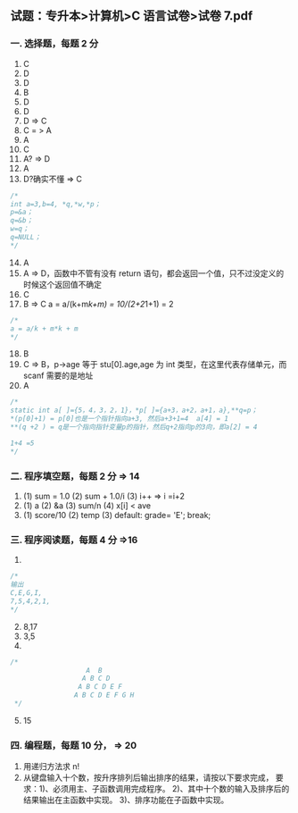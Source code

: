 ## 试题：专升本>计算机>C 语言试卷>试卷 7.pdf

### 一. 选择题，每题 2 分

1. C
2. D
3. D
4. B
5. D
6. D
7. D => C
8. C = > A
9. A
10. C
11. A? => D
12. A
13. D?确实不懂 => C

```c
/*
int a=3,b=4, *q,*w,*p；
p=&a；  
q=&b；  
w=q；  
q=NULL；
*/
```

14. A
15. A => D，函数中不管有没有 return 语句，都会返回一个值，只不过没定义的时候这个返回值不确定
16. C
17. B => C a = a/(k+m*k+m) = 10/(2+2*1+1) = 2

```c
/*
a = a/k + m*k + m
*/
```

18. B
19. C => B，p->age 等于 stu[0].age,age 为 int 类型，在这里代表存储单元，而 scanf 需要的是地址
20. A

```c
/*
static int a[ ]={5，4，3，2，1}，*p[ ]={a+3，a+2，a+1，a},**q=p；
*(p[0]+1) = p[0]也是一个指针指向a+3, 然后a+3+1=4  a[4] = 1
**(q +2 ) = q是一个指向指针变量p的指针，然后q+2指向p的3向，即a[2] = 4

1+4 =5
*/
```

### 二. 程序填空题，每题 2 分 => 14

1. (1) sum = 1.0 (2) sum + 1.0/i (3) i++ => i =i+2
2. (1) a (2) &a (3) sum/n (4) x[i] < ave
3. (1) score/10 (2) temp (3) default: grade= 'E'; break;

### 三. 程序阅读题，每题 4 分 =>16

1.

```C
/*
输出
C,E,G,I,
7,5,4,2,1,
*/
```

2. 8,17
3. 3,5
4.

```C
/*
                   A  B
                  A B C D
                 A B C D E F
                A B C D E F G H
 */
```

5. 15

### 四. 编程题，每题 10 分， => 20

1. 用递归方法求 n!
2. 从键盘输入十个数，按升序排列后输出排序的结果，请按以下要求完成，
   要求：1)、必须用主、子函数调用完成程序。 2)、其中十个数的输入及排序后的结果输出在主函数中实现。 3)、排序功能在子函数中实现。
